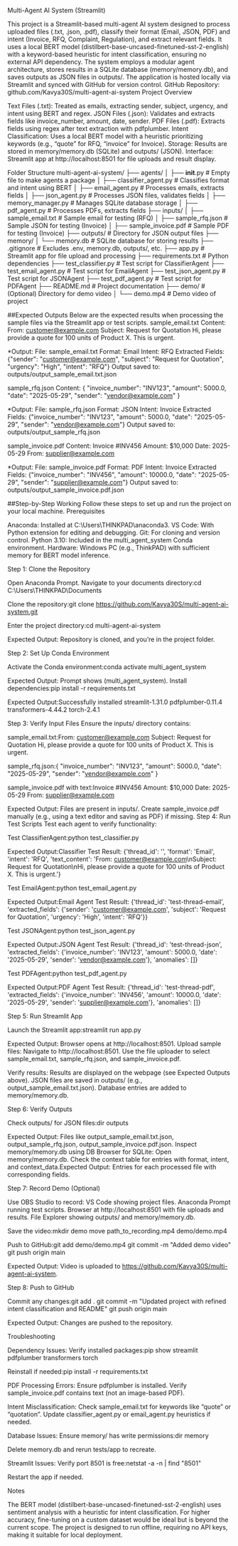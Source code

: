 Multi-Agent AI System (Streamlit)

This project is a Streamlit-based multi-agent AI system designed to process uploaded files (.txt, .json, .pdf), classify their format (Email, JSON, PDF) and intent (Invoice, RFQ, Complaint, Regulation), and extract relevant fields. It uses a local BERT model (distilbert-base-uncased-finetuned-sst-2-english) with a keyword-based heuristic for intent classification, ensuring no external API dependency. The system employs a modular agent architecture, stores results in a SQLite database (memory/memory.db), and saves outputs as JSON files in outputs/. The application is hosted locally via Streamlit and synced with GitHub for version control.
GitHub Repository: github.com/Kavya30S/multi-agent-ai-system
Project Overview

Text Files (.txt): Treated as emails, extracting sender, subject, urgency, and intent using BERT and regex.
JSON Files (.json): Validates and extracts fields like invoice_number, amount, date, sender.
PDF Files (.pdf): Extracts fields using regex after text extraction with pdfplumber.
Intent Classification: Uses a local BERT model with a heuristic prioritizing keywords (e.g., “quote” for RFQ, “invoice” for Invoice).
Storage: Results are stored in memory/memory.db (SQLite) and outputs/ (JSON).
Interface: Streamlit app at http://localhost:8501 for file uploads and result display.

Folder Structure
multi-agent-ai-system/
├── agents/
│   ├── __init__.py               # Empty file to make agents a package
│   ├── classifier_agent.py       # Classifies format and intent using BERT
│   ├── email_agent.py            # Processes emails, extracts fields
│   ├── json_agent.py             # Processes JSON files, validates fields
│   ├── memory_manager.py         # Manages SQLite database storage
│   ├── pdf_agent.py              # Processes PDFs, extracts fields
├── inputs/
│   ├── sample_email.txt          # Sample email for testing (RFQ)
│   ├── sample_rfq.json           # Sample JSON for testing (Invoice)
│   ├── sample_invoice.pdf        # Sample PDF for testing (Invoice)
├── outputs/                      # Directory for JSON output files
├── memory/
│   └── memory.db                 # SQLite database for storing results
├── .gitignore                    # Excludes .env, memory.db, outputs/, etc.
├── app.py                        # Streamlit app for file upload and processing
├── requirements.txt              # Python dependencies
├── test_classifier.py            # Test script for ClassifierAgent
├── test_email_agent.py           # Test script for EmailAgent
├── test_json_agent.py            # Test script for JSONAgent
├── test_pdf_agent.py             # Test script for PDFAgent
├── README.md                     # Project documentation
├── demo/                         # (Optional) Directory for demo video
│   └── demo.mp4                  # Demo video of project

##Expected Outputs
Below are the expected results when processing the sample files via the Streamlit app or test scripts.
sample_email.txt
Content:
From: customer@example.com
Subject: Request for Quotation
Hi, please provide a quote for 100 units of Product X. This is urgent.

*Output:
File: sample_email.txt
Format: Email
Intent: RFQ
Extracted Fields: {"sender": "customer@example.com", "subject": "Request for Quotation", "urgency": "High", "intent": "RFQ"}
Output saved to: outputs/output_sample_email.txt.json

sample_rfq.json
Content:
{
    "invoice_number": "INV123",
    "amount": 5000.0,
    "date": "2025-05-29",
    "sender": "vendor@example.com"
}

*Output:
File: sample_rfq.json
Format: JSON
Intent: Invoice
Extracted Fields: {"invoice_number": "INV123", "amount": 5000.0, "date": "2025-05-29", "sender": "vendor@example.com"}
Output saved to: outputs/output_sample_rfq.json

sample_invoice.pdf
Content:
Invoice #INV456
Amount: $10,000
Date: 2025-05-29
From: supplier@example.com

*Output:
File: sample_invoice.pdf
Format: PDF
Intent: Invoice
Extracted Fields: {"invoice_number": "INV456", "amount": 10000.0, "date": "2025-05-29", "sender": "supplier@example.com"}
Output saved to: outputs/output_sample_invoice.pdf.json

##Step-by-Step Working
Follow these steps to set up and run the project on your local machine.
Prerequisites

Anaconda: Installed at C:\Users\THINKPAD\anaconda3.
VS Code: With Python extension for editing and debugging.
Git: For cloning and version control.
Python 3.10: Included in the multi_agent_system Conda environment.
Hardware: Windows PC (e.g., ThinkPAD) with sufficient memory for BERT model inference.

Step 1: Clone the Repository

Open Anaconda Prompt.
Navigate to your documents directory:cd C:\Users\THINKPAD\Documents


Clone the repository:git clone https://github.com/Kavya30S/multi-agent-ai-system.git


Enter the project directory:cd multi-agent-ai-system

Expected Output: Repository is cloned, and you’re in the project folder.

Step 2: Set Up Conda Environment

Activate the Conda environment:conda activate multi_agent_system

Expected Output: Prompt shows (multi_agent_system).
Install dependencies:pip install -r requirements.txt

Expected Output:Successfully installed streamlit-1.31.0 pdfplumber-0.11.4 transformers-4.44.2 torch-2.4.1



Step 3: Verify Input Files
Ensure the inputs/ directory contains:

sample_email.txt:From: customer@example.com
Subject: Request for Quotation
Hi, please provide a quote for 100 units of Product X. This is urgent.


sample_rfq.json:{
    "invoice_number": "INV123",
    "amount": 5000.0,
    "date": "2025-05-29",
    "sender": "vendor@example.com"
}


sample_invoice.pdf with text:Invoice #INV456
Amount: $10,000
Date: 2025-05-29
From: supplier@example.com



Expected Output: Files are present in inputs/. Create sample_invoice.pdf manually (e.g., using a text editor and saving as PDF) if missing.
Step 4: Run Test Scripts
Test each agent to verify functionality:

Test ClassifierAgent:python test_classifier.py

Expected Output:Classifier Test Result: {'thread_id': '<uuid>', 'format': 'Email', 'intent': 'RFQ', 'text_content': 'From: customer@example.com\nSubject: Request for Quotation\nHi, please provide a quote for 100 units of Product X. This is urgent.'}


Test EmailAgent:python test_email_agent.py

Expected Output:Email Agent Test Result: {'thread_id': 'test-thread-email', 'extracted_fields': {'sender': 'customer@example.com', 'subject': 'Request for Quotation', 'urgency': 'High', 'intent': 'RFQ'}}


Test JSONAgent:python test_json_agent.py

Expected Output:JSON Agent Test Result: {'thread_id': 'test-thread-json', 'extracted_fields': {'invoice_number': 'INV123', 'amount': 5000.0, 'date': '2025-05-29', 'sender': 'vendor@example.com'}, 'anomalies': []}


Test PDFAgent:python test_pdf_agent.py

Expected Output:PDF Agent Test Result: {'thread_id': 'test-thread-pdf', 'extracted_fields': {'invoice_number': 'INV456', 'amount': 10000.0, 'date': '2025-05-29', 'sender': 'supplier@example.com'}, 'anomalies': []}



Step 5: Run Streamlit App

Launch the Streamlit app:streamlit run app.py

Expected Output: Browser opens at http://localhost:8501.
Upload sample files:
Navigate to http://localhost:8501.
Use the file uploader to select sample_email.txt, sample_rfq.json, and sample_invoice.pdf.


Verify results:
Results are displayed on the webpage (see Expected Outputs above).
JSON files are saved in outputs/ (e.g., output_sample_email.txt.json).
Database entries are added to memory/memory.db.



Step 6: Verify Outputs

Check outputs/ for JSON files:dir outputs

Expected Output: Files like output_sample_email.txt.json, output_sample_rfq.json, output_sample_invoice.pdf.json.
Inspect memory/memory.db using DB Browser for SQLite:
Open memory/memory.db.
Check the context table for entries with format, intent, and context_data.Expected Output: Entries for each processed file with corresponding fields.



Step 7: Record Demo (Optional)

Use OBS Studio to record:
VS Code showing project files.
Anaconda Prompt running test scripts.
Browser at http://localhost:8501 with file uploads and results.
File Explorer showing outputs/ and memory/memory.db.


Save the video:mkdir demo
move path_to_recording.mp4 demo/demo.mp4


Push to GitHub:git add demo/demo.mp4
git commit -m "Added demo video"
git push origin main

Expected Output: Video is uploaded to https://github.com/Kavya30S/multi-agent-ai-system.

Step 8: Push to GitHub

Commit any changes:git add .
git commit -m "Updated project with refined intent classification and README"
git push origin main

Expected Output: Changes are pushed to the repository.

Troubleshooting

Dependency Issues:
Verify installed packages:pip show streamlit pdfplumber transformers torch


Reinstall if needed:pip install -r requirements.txt




PDF Processing Errors:
Ensure pdfplumber is installed.
Verify sample_invoice.pdf contains text (not an image-based PDF).


Intent Misclassification:
Check sample_email.txt for keywords like “quote” or “quotation”.
Update classifier_agent.py or email_agent.py heuristics if needed.


Database Issues:
Ensure memory/ has write permissions:dir memory


Delete memory.db and rerun tests/app to recreate.


Streamlit Issues:
Verify port 8501 is free:netstat -a -n | find "8501"


Restart the app if needed.



Notes

The BERT model (distilbert-base-uncased-finetuned-sst-2-english) uses sentiment analysis with a heuristic for intent classification. For higher accuracy, fine-tuning on a custom dataset would be ideal but is beyond the current scope.
The project is designed to run offline, requiring no API keys, making it suitable for local deployment.

